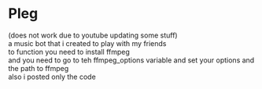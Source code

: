 # Pleg
(does not work due to youtube updating some stuff)<br/>
a music bot that i created to play with my friends<br/>
to function you  need to install ffmpeg<br/>
and you need to go to teh ffmpeg_options variable and set your options and the path to ffmpeg<br/>
also i posted only the code<br/>
